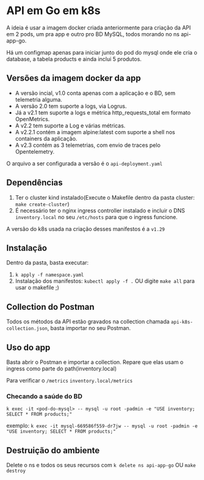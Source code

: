 # API em Go em k8s

A ideia é usar a imagem docker criada anteriormente para criação da API em 2 pods, um pra app e outro pro BD MySQL, todos morando no ns api-app-go.

Há um configmap apenas para iniciar junto do pod do mysql onde ele cria o database, a tabela products e ainda inclui 5 produtos.

## Versões da imagem docker da app
- A versão incial, v1.0 conta apenas com a aplicação e o BD, sem telemetria alguma.
- A versão 2.0 tem suporte a logs, via Logrus.
- Já a v2.1 tem suporte a logs e métrica http_requests_total em formato OpenMetrics.
- A v2.2 tem suporte a Log e várias métricas.
- A v2.2.1 contém a imagem alpine:latest com suporte a shell nos containers da aplicação.
- A v2.3 contém as 3 telemetrias, com envio de traces pelo Opentelemetry.


O arquivo a ser configurada a versão é o `api-deployment.yaml`

## Dependências
1. Ter o cluster kind instalado(Execute o Makefile dentro da pasta cluster: `make create-cluster`)
2. É necessário ter o nginx ingress controller instalado e incluir o DNS `inventory.local` no seu `/etc/hosts` para que o ingress funcione.

A versão do k8s usada na criação desses manifestos é a `v1.29`

## Instalação
Dentro da pasta, basta executar:
1. `k apply -f namespace.yaml`
2. Instalação dos manifestos: `kubectl apply -f .`
OU
digite `make all` para usar o makefile ;)

## Collection do Postman
Todos os métodos da API estão gravados na collection chamada `api-k8s-collection.json`, basta importar no seu Postman.

## Uso do app
Basta abrir o Postman e importar a collection.
Repare que elas usam o ingress como parte do path(inventory.local)

Para verificar o `/metrics`
`inventory.local/metrics`

### Checando a saúde do BD
`k exec -it <pod-do-mysql> -- mysql -u root -padmin -e "USE inventory; SELECT * FROM products;"`

exemplo: `k exec -it mysql-669586f559-dr7jw -- mysql -u root -padmin -e "USE inventory; SELECT * FROM products;"`

## Destruição do ambiente
Delete o ns e todos os seus recursos com `k delete ns api-app-go`
OU
`make destroy`
